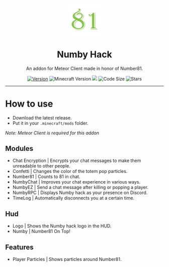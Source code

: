 <div align="center">
  <!-- Logo and Title -->
  <img src="/src/main/resources/assets/number/textures/icon.png" alt="logo" width="20%"/>
  <h1>Numby Hack</h1>
  <p>An addon for Meteor Client made in honor of Number81.</p>

  <!-- Fancy badges -->
<a href="https://github.com/cqb13/Numby-hack/releases"><img src="https://img.shields.io/badge/Version-v1.2-blue" alt="Version"></a>
<img src="https://img.shields.io/badge/Minecraft%20Version-1.18.2-blue" alt="Minecraft Version">
<img src="https://img.shields.io/github/downloads/cqb13/Numby-hack/total?color=blue">
<img src="https://img.shields.io/github/languages/code-size/cqb13/Numby-hack" alt="Code Size">
<img src="https://img.shields.io/github/stars/cqb13/Numby-hack" alt="Stars">
</div>

<hr />

# How to use
- Download the latest release.
- Put it in your `.minecraft/mods` folder.

*Note: Meteor Client is required for this addon*

## Modules
- Chat Encryption | Encrypts your chat messages to make them unreadable to other people.
- Confetti | Changes the color of the totem pop particles.
- Number81 | Counts to 81 in chat.
- NumbyChat | Improves your chat experience in various ways.
- NumbyEZ | Send a chat message after killing or popping a player.
- NumbyRPC | Displays Numby hack as your presence on Discord.
- TimeLog | Automatically disconnects you at a certain time.

## Hud
- Logo | Shows the Numby hack logo in the HUD.
- Numby | Number81 On Top!

## Features 
- Player Particles | Shows particles around Number81.
